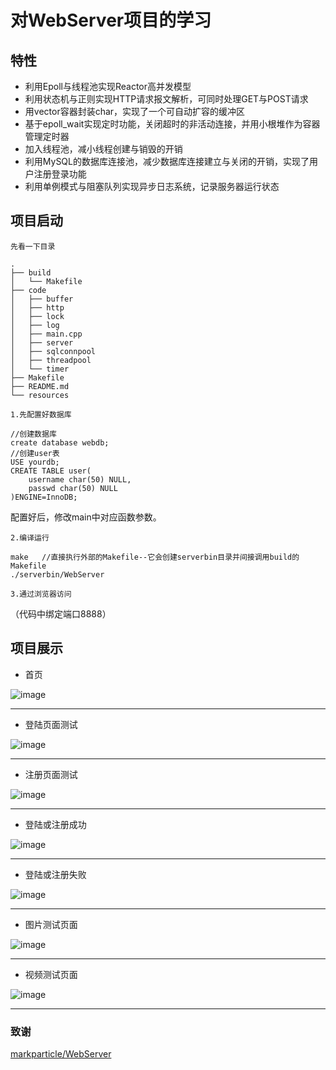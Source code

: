 # 对WebServer项目的学习
## 特性
- 利用Epoll与线程池实现Reactor高并发模型
- 利用状态机与正则实现HTTP请求报文解析，可同时处理GET与POST请求
- 用vector容器封装char，实现了一个可自动扩容的缓冲区
- 基于epoll_wait实现定时功能，关闭超时的非活动连接，并用小根堆作为容器管理定时器
- 加入线程池，减小线程创建与销毁的开销
- 利用MySQL的数据库连接池，减少数据库连接建立与关闭的开销，实现了用户注册登录功能
- 利用单例模式与阻塞队列实现异步日志系统，记录服务器运行状态
  

## 项目启动
`先看一下目录`
```
.
├── build
│   └── Makefile
├── code
│   ├── buffer
│   ├── http
│   ├── lock
│   ├── log
│   ├── main.cpp
│   ├── server
│   ├── sqlconnpool
│   ├── threadpool
│   └── timer
├── Makefile
├── README.md
└── resources
```

`1.先配置好数据库`
```
//创建数据库
create database webdb;
//创建user表
USE yourdb;
CREATE TABLE user(
    username char(50) NULL,
    passwd char(50) NULL
)ENGINE=InnoDB;
```
配置好后，修改main中对应函数参数。

`2.编译运行`
```
make   //直接执行外部的Makefile--它会创建serverbin目录并间接调用build的Makefile
./serverbin/WebServer
```
`3.通过浏览器访问`

（代码中绑定端口8888）

## 项目展示

* 首页
  
<!-- ![image](https://github.com/DouYou-DianShuai/WebServer/blob/main/picture/%E9%A6%96%E9%A1%B5.png) -->

![image](https://gitee.com/DouYou-DianShuai/WebServer/raw/main/picture/%E9%A6%96%E9%A1%B5.png)

****

* 登陆页面测试
  
<!-- ![image](https://github.com/DouYou-DianShuai/WebServer/blob/main/picture/%E7%99%BB%E5%BD%95%E9%A1%B5%E9%9D%A2%E6%B5%8B%E8%AF%95.png) -->

![image](https://gitee.com/DouYou-DianShuai/WebServer/raw/main/picture/%E7%99%BB%E5%BD%95%E9%A1%B5%E9%9D%A2%E6%B5%8B%E8%AF%95.png)

****

* 注册页面测试
  
<!-- ![image](https://github.com/DouYou-DianShuai/WebServer/blob/main/picture/%E6%B3%A8%E5%86%8C%E9%A1%B5%E9%9D%A2%E6%B5%8B%E8%AF%95.png) -->

![image](https://gitee.com/DouYou-DianShuai/WebServer/raw/main/picture/%E6%B3%A8%E5%86%8C%E9%A1%B5%E9%9D%A2%E6%B5%8B%E8%AF%95.png)

****

* 登陆或注册成功
  
<!-- ![image](https://github.com/DouYou-DianShuai/WebServer/blob/main/picture/%E7%99%BB%E5%BD%95%E6%88%96%E6%B3%A8%E5%86%8C%E6%88%90%E5%8A%9F.png) -->

![image](https://gitee.com/DouYou-DianShuai/WebServer/raw/main/picture/%E7%99%BB%E5%BD%95%E6%88%96%E6%B3%A8%E5%86%8C%E6%88%90%E5%8A%9F.png)

****

* 登陆或注册失败
  
<!-- ![image](https://github.com/DouYou-DianShuai/WebServer/blob/main/picture/%E7%99%BB%E5%BD%95%E6%88%96%E6%B3%A8%E5%86%8C%E5%A4%B1%E8%B4%A5.png) -->

![image](https://gitee.com/DouYou-DianShuai/WebServer/raw/main/picture/%E7%99%BB%E5%BD%95%E6%88%96%E6%B3%A8%E5%86%8C%E5%A4%B1%E8%B4%A5.png)

****

* 图片测试页面
  
<!-- ![image](https://github.com/DouYou-DianShuai/WebServer/blob/main/picture/%E5%9B%BE%E7%89%87%E6%B5%8B%E8%AF%95%E9%A1%B5%E9%9D%A2.png) -->

![image](https://gitee.com/DouYou-DianShuai/WebServer/raw/main/picture/%E5%9B%BE%E7%89%87%E6%B5%8B%E8%AF%95%E9%A1%B5%E9%9D%A2.png)

****

* 视频测试页面
  
<!-- ![image](https://github.com/DouYou-DianShuai/WebServer/blob/main/picture/%E8%A7%86%E9%A2%91%E6%B5%8B%E8%AF%95%E9%A1%B5%E9%9D%A2.png) -->

![image](https://gitee.com/DouYou-DianShuai/WebServer/raw/main/picture/%E8%A7%86%E9%A2%91%E6%B5%8B%E8%AF%95%E9%A1%B5%E9%9D%A2.png)

****

### 致谢

[markparticle/WebServer](https://github.com/markparticle/WebServer)

